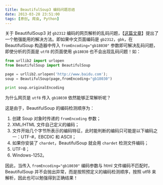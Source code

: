 ```yaml
---
title: BeautifulSoup3 编码问题总结
date: 2013-03-28 23:51:00
tags: [原创, 爬虫, Python]
---
```


关于 BeautifulSoup3 对 `gb2312` 编码的网页解析的乱码问题，【[这篇文章](http://leeon.me/a/beautifulsoup-chinese-page-resolve)】提出了一个勉强能用的解决方法。即如果中文页面编码是 `gb2312`，`gbk`，在 BeautifulSoup 构造器中传入 `fromEncoding="gb18030"` 参数即可解决乱码问题，即使分析的页面是 `utf8` 的页面使用 `gb18030` 也不会出现乱码问题！如：

<!-- more -->

``` python
from urllib2 import urlopen
from BeautifulSoup import BeautifulSoup

page = urllib2.urlopen('http://www.baidu.com');
soup = BeautifulSoup(page,fromEncoding="gb18030")

print soup.originalEncoding
```

为什么网页是 `utf8` 传入 `gb18030` 依然能够正常解析呢？

这是由于，BeautifulSoup 的编码检测顺序为：

1. 创建 Soup 对象时传递的 `fromEncoding` 参数；  
2. XML/HTML 文件自己定义的编码；  
3. 文件开始几个字节所表示的编码特征，此时能判断的编码只可能是以下编码之一：UTF-#，EBCDIC 和 ASCII；  
4. 如果你安装了 `chardet`，BeautifulSoup 就会用 `chardet` 检测文件编码；  
5. UTF-8；  
6. Windows-1252。

因此，当传入 `fromEncoding="gb18030"` 编码参数与 html 文件编码不匹配时，BeautifulSoup 并不会抛出异常，而是按照预定义的编码检测顺序，按照 utf8 来解析，因此也可以勉强得到正确结果！
